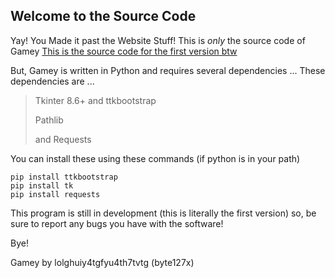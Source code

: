## Welcome to the Source Code
Yay! You Made it past the Website Stuff! This is _only_ the source code of Gamey
[This is the source code for the first version btw](https://github.com/lolghuiy4tgfyu4th7tvtg/gamey/files/7892967/Source.Code.zip)

But, Gamey is written in Python and requires several dependencies ...
These dependencies are ...
> Tkinter 8.6+ and ttkbootstrap
> 
> Pathlib
> 
> and Requests

You can install these using these commands (if python is in your path)
```
pip install ttkbootstrap
pip install tk
pip install requests
```
This program is still in development (this is literally the first version)
so, be sure to report any bugs you have with the software!

Bye!

Gamey by lolghuiy4tgfyu4th7tvtg (byte127x)
